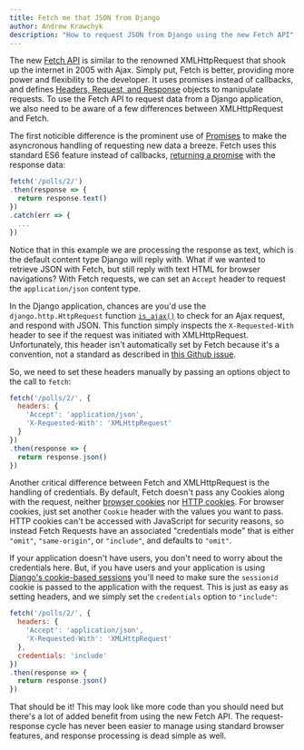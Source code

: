 ```yaml
---
title: Fetch me that JSON from Django
author: Andrew Krawchyk
description: "How to request JSON from Django using the new Fetch API"
---
```


The new [Fetch API](https://fetch.spec.whatwg.org/) is similar to the renowned XMLHttpRequest that shook up the internet in 2005 with Ajax. Simply put, Fetch is better, providing more power and flexibility to the developer. It uses promises instead of callbacks, and defines [Headers, Request, and Response](https://developer.mozilla.org/en-US/docs/Web/API/Fetch_API#Fetch_Interfaces) objects to manipulate requests. To use the Fetch API to request data from a Django application, we also need to be aware of a few differences between XMLHttpRequest and Fetch.

The first noticible difference is the prominent use of [Promises](http://exploringjs.com/es6/ch_promises.html) to make the asyncronous handling of requesting new data a breeze. Fetch uses this standard ES6 feature instead of callbacks, [returning a promise](https://fetch.spec.whatwg.org/#fetch-method) with the response data:

```javascript
fetch('/polls/2/')
.then(response => {
  return response.text()
})
.catch(err => {
  ...
})
```

Notice that in this example we are processing the response as text, which is the default content type Django will reply with. What if we wanted to retrieve JSON with Fetch, but still reply with text HTML for browser navigations? With Fetch requests, we can set an `Accept` header to request the `application/json` content type.

In the Django application, chances are you'd use the `django.http.HttpRequest` function [`is_ajax()`](https://github.com/django/django/blob/6e749c21e77dc74af068c8e943a6e6850ae0bb24/django/http/request.py#L209) to check for an Ajax request, and respond with JSON. This function simply inspects the `X-Requested-With` header to see if the request was initiated with XMLHttpRequest. Unfortunately, this header isn't automatically set by Fetch because it's a convention, not a standard as described in [this Github issue](https://github.com/github/fetch/issues/17). 

So, we need to set these headers manually by passing an options object to the call to `fetch`:

```javascript
fetch('/polls/2/', {
  headers: {
    'Accept': 'application/json',
    'X-Requested-With': 'XMLHttpRequest'
  }
})
.then(response => {
  return response.json()
})
```

Another critical difference between Fetch and XMLHttpRequest is the handling of credentials. By default, Fetch doesn't pass any Cookies along with the request, neither [browser cookies](https://developer.mozilla.org/en-US/docs/Web/API/Document/cookie) nor [HTTP cookies](https://developer.mozilla.org/en-US/docs/Web/HTTP/Cookies). For browser cookies, just set another `Cookie` header with the values you want to pass. HTTP cookies can't be accessed with JavaScript for security reasons, so instead Fetch Requests have an associated "credentials mode" that is either `"omit"`, `"same-origin"`, or `"include"`, and defaults to `"omit"`.

If your application doesn't have users, you don't need to worry about the credentials here. But, if you have users and your application is using [Django's cookie-based sessions](https://docs.djangoproject.com/en/1.9/topics/http/sessions/#using-cookie-based-sessions) you'll need to make sure the `sessionid` cookie is passed to the application with the request. This is just as easy as setting headers, and we simply set the `credentials` option to `"include"`:

```javascript
fetch('/polls/2/', {
  headers: {
    'Accept': 'application/json',
    'X-Requested-With': 'XMLHttpRequest'
  },
  credentials: 'include'
})
.then(response => {
  return response.json()
})
```

That should be it! This may look like more code than you should need but there's a lot of added benefit from using the new Fetch API. The request-response cycle has never been easier to manage using standard browser features, and response processing is dead simple as well.
